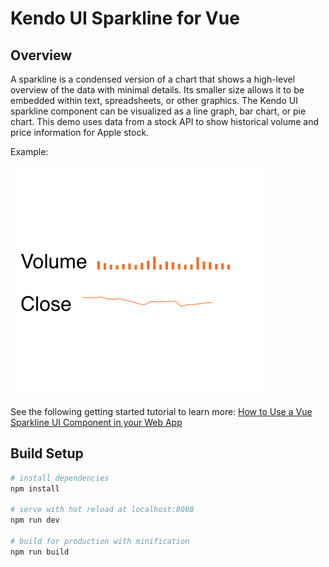 # Kendo UI Sparkline for Vue

##  Overview

A sparkline is a condensed version of a chart that shows a high-level overview of the data with minimal details. Its smaller size allows it to be embedded within text, spreadsheets, or other graphics. The Kendo UI sparkline component can be visualized as a line graph, bar chart, or pie chart. This demo uses data from a stock API to show historical volume and price information for Apple stock.

Example:

![Sparkline example](src/assets/vue-sparkline.png)

See the following getting started tutorial to learn more: 
[How to Use a Vue Sparkline UI Component in your Web App](https://www.telerik.com/blogs/how-to-use-a-vue-sparkline-ui-component-in-your-web-app)

## Build Setup

``` bash
# install dependencies
npm install

# serve with hot reload at localhost:8080
npm run dev

# build for production with minification
npm run build
```



